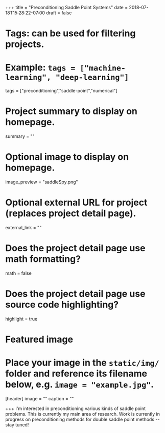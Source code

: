 +++
title = "Preconditioning Saddle Point Systems"
date = 2018-07-18T15:28:22-07:00
draft = false

# Tags: can be used for filtering projects.
# Example: `tags = ["machine-learning", "deep-learning"]`
tags = ["preconditioning","saddle-point","numerical"]

# Project summary to display on homepage.
summary = ""

# Optional image to display on homepage.
image_preview = "saddleSpy.png"

# Optional external URL for project (replaces project detail page).
external_link = ""

# Does the project detail page use math formatting?
math = false

# Does the project detail page use source code highlighting?
highlight = true

# Featured image
# Place your image in the `static/img/` folder and reference its filename below, e.g. `image = "example.jpg"`.
[header]
image = ""
caption = ""

+++
I'm interested in preconditioning various kinds of saddle point problems. This is currently my main area of research. Work is currently in progress on preconditioning methods for double saddle point methods -- stay tuned!